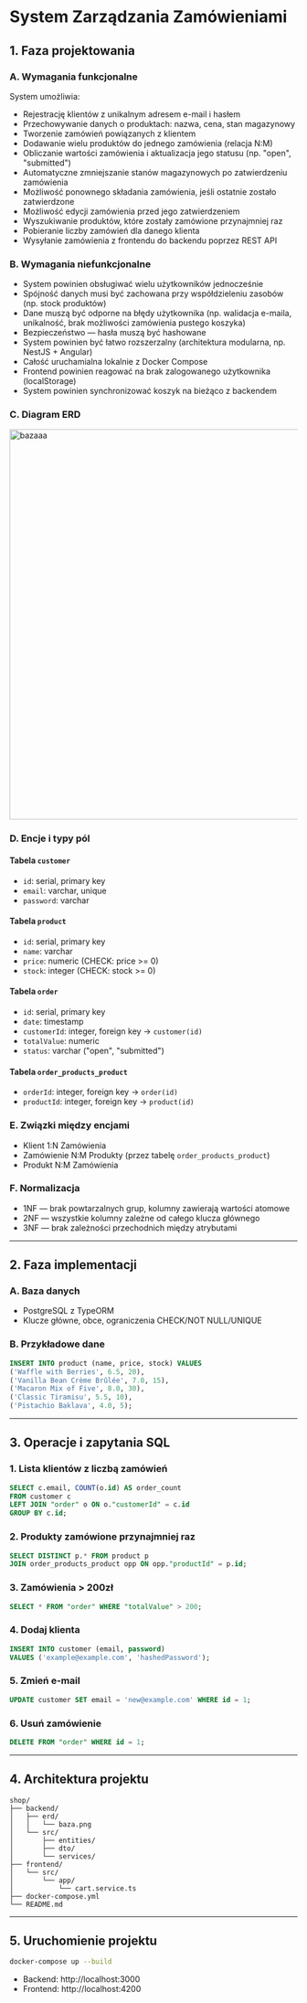 # System Zarządzania Zamówieniami

## 1. Faza projektowania

### A. Wymagania funkcjonalne

System umożliwia:
- Rejestrację klientów z unikalnym adresem e-mail i hasłem
- Przechowywanie danych o produktach: nazwa, cena, stan magazynowy
- Tworzenie zamówień powiązanych z klientem
- Dodawanie wielu produktów do jednego zamówienia (relacja N:M)
- Obliczanie wartości zamówienia i aktualizacja jego statusu (np. "open", "submitted")
- Automatyczne zmniejszanie stanów magazynowych po zatwierdzeniu zamówienia
- Możliwość ponownego składania zamówienia, jeśli ostatnie zostało zatwierdzone
- Możliwość edycji zamówienia przed jego zatwierdzeniem
- Wyszukiwanie produktów, które zostały zamówione przynajmniej raz
- Pobieranie liczby zamówień dla danego klienta
- Wysyłanie zamówienia z frontendu do backendu poprzez REST API

### B. Wymagania niefunkcjonalne

- System powinien obsługiwać wielu użytkowników jednocześnie
- Spójność danych musi być zachowana przy współdzieleniu zasobów (np. stock produktów)
- Dane muszą być odporne na błędy użytkownika (np. walidacja e-maila, unikalność, brak możliwości zamówienia pustego koszyka)
- Bezpieczeństwo — hasła muszą być hashowane
- System powinien być łatwo rozszerzalny (architektura modularna, np. NestJS + Angular)
- Całość uruchamialna lokalnie z Docker Compose
- Frontend powinien reagować na brak zalogowanego użytkownika (localStorage)
- System powinien synchronizować koszyk na bieżąco z backendem

### C. Diagram ERD

<img width="732" height="683" alt="bazaaa" src="https://github.com/user-attachments/assets/9c31d1af-2f89-49de-a11f-dc1bd123648a" />

### D. Encje i typy pól

#### Tabela `customer`
- `id`: serial, primary key
- `email`: varchar, unique
- `password`: varchar

#### Tabela `product`
- `id`: serial, primary key
- `name`: varchar
- `price`: numeric (CHECK: price >= 0)
- `stock`: integer (CHECK: stock >= 0)

#### Tabela `order`
- `id`: serial, primary key
- `date`: timestamp
- `customerId`: integer, foreign key → `customer(id)`
- `totalValue`: numeric
- `status`: varchar ("open", "submitted")

#### Tabela `order_products_product`
- `orderId`: integer, foreign key → `order(id)`
- `productId`: integer, foreign key → `product(id)`

### E. Związki między encjami

- Klient 1:N Zamówienia
- Zamówienie N:M Produkty (przez tabelę `order_products_product`)
- Produkt N:M Zamówienia

### F. Normalizacja

- 1NF — brak powtarzalnych grup, kolumny zawierają wartości atomowe
- 2NF — wszystkie kolumny zależne od całego klucza głównego
- 3NF — brak zależności przechodnich między atrybutami

---

## 2. Faza implementacji

### A. Baza danych

- PostgreSQL z TypeORM
- Klucze główne, obce, ograniczenia CHECK/NOT NULL/UNIQUE

### B. Przykładowe dane

```sql
INSERT INTO product (name, price, stock) VALUES
('Waffle with Berries', 6.5, 20),
('Vanilla Bean Crème Brûlée', 7.0, 15),
('Macaron Mix of Five', 8.0, 30),
('Classic Tiramisu', 5.5, 10),
('Pistachio Baklava', 4.0, 5);
```

---

## 3. Operacje i zapytania SQL

### 1. Lista klientów z liczbą zamówień
```sql
SELECT c.email, COUNT(o.id) AS order_count
FROM customer c
LEFT JOIN "order" o ON o."customerId" = c.id
GROUP BY c.id;
```

### 2. Produkty zamówione przynajmniej raz
```sql
SELECT DISTINCT p.* FROM product p
JOIN order_products_product opp ON opp."productId" = p.id;
```

### 3. Zamówienia > 200zł
```sql
SELECT * FROM "order" WHERE "totalValue" > 200;
```

### 4. Dodaj klienta
```sql
INSERT INTO customer (email, password)
VALUES ('example@example.com', 'hashedPassword');
```

### 5. Zmień e-mail
```sql
UPDATE customer SET email = 'new@example.com' WHERE id = 1;
```

### 6. Usuń zamówienie
```sql
DELETE FROM "order" WHERE id = 1;
```

---

## 4. Architektura projektu

```
shop/
├── backend/
│   ├── erd/
│   │   └── baza.png
│   └── src/
│       ├── entities/
│       ├── dto/
│       └── services/
├── frontend/
│   └── src/
│       └── app/
│           └── cart.service.ts
├── docker-compose.yml
└── README.md
```

---

## 5. Uruchomienie projektu

```bash
docker-compose up --build
```

- Backend: http://localhost:3000  
- Frontend: http://localhost:4200
